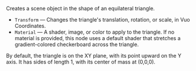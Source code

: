 Creates a scene object in the shape of an equilateral triangle.

- `Transform` — Changes the triangle's translation, rotation, or scale, in Vuo Coordinates.
- `Material` — A shader, image, or color to apply to the triangle. If no material is provided, this node uses a default shader that stretches a gradient-colored checkerboard across the triangle.

By default, the triangle is on the XY plane, with its point upward on the Y axis. It has sides of length 1, with its center of mass at (0,0,0).
